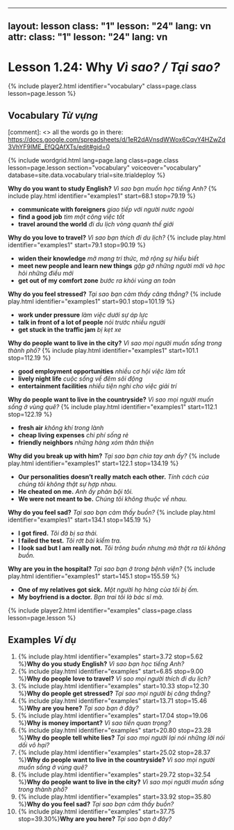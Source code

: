 ----
layout: lesson
class: "1"
lesson: "24"
lang: vn
attr:
  class: "1"
  lesson: "24"
  lang: vn
---


# Lesson 1.24: Why *Vì sao? / Tại sao?*


{% include player2.html identifier="vocabulary" class=page.class lesson=page.lesson %}
## Vocabulary *Từ vựng*

[comment]: <>  all the words go in there: https://docs.google.com/spreadsheets/d/1eR2dAVnsdWWox6CqvY4HZwZd3VhYF9IME_EfQQAfXTs/edit#gid=0

{% include wordgrid.html lang=page.lang
		class=page.class 
		lesson=page.lesson 
		section="vocabulary"
		voiceover="vocabulary"
		database=site.data.vocabulary 
		trial=site.trialdeploy %}
		
**Why do you want to study English?**  *Vì sao bạn muốn học tiếng Anh?*
{% include play.html identifier="examples1" start=68.1 stop=79.19 %}
-  **communicate with foreigners**  *giao tiếp với người nước ngoài*
-  **find a good job**  *tìm một công việc tốt*
-  **travel around the world**  *đi du lịch vòng quanh thế giới* 

**Why do you love to travel?**  *Vì sao bạn thích đi du lịch?*
{% include play.html identifier="examples1" start=79.1 stop=90.19 %}
-  **widen their knowledge**  *mở mang tri thức, mở rộng sự hiểu biết*
-  **meet new people and learn new things**  *gặp gỡ những người mới và học hỏi những điều mới*
-  **get out of my comfort zone**  *bước ra khỏi vùng an toàn*
   
**Why do you feel stressed?**  *Tại sao bạn cảm thấy căng thẳng?*
{% include play.html identifier="examples1" start=90.1 stop=101.19 %}
-  **work under pressure**  *làm việc dưới sự áp lực*
-  **talk in front of a lot of people**  *nói trước nhiều người*
-  **get stuck in the traffic jam**  *bị kẹt xe*  

**Why do people want to live in the city?**  *Vì sao mọi người muốn sống trong thành phố?*
{% include play.html identifier="examples1" start=101.1 stop=112.19 %}
- **good employment opportunities**  *nhiều cơ hội việc làm tốt*
- **lively night life**  *cuộc sống về đêm sôi động*
- **entertainment facilities**  *nhiều tiện nghi cho việc giải trí*

**Why do people want to live in the countryside?**  *Vì sao mọi người muốn sống ở vùng quê?*
{% include play.html identifier="examples1" start=112.1 stop=122.19 %}
- **fresh air**  *không khí trong lành*
- **cheap living expenses**  *chi phí sống rẻ*
- **friendly neighbors**  *những hàng xóm thân thiện*

**Why did you break up with him?**  *Tại sao bạn chia tay anh ấy?*
{% include play.html identifier="examples1" start=122.1 stop=134.19 %}
-  **Our personalities doesn’t really match each other.**  *Tính cách của chúng tôi không thật sự hợp nhau.*
-  **He cheated on me.**  *Anh ấy phản bội tôi.*
-  **We were not meant to be.**  *Chúng tôi không thuộc về nhau.*  

**Why do you feel sad?**  *Tại sao bạn cảm thấy buồn?*
{% include play.html identifier="examples1" start=134.1 stop=145.19 %}
-  **I got fired.**  *Tôi đã bị sa thải.*
-  **I failed the test.**  *Tôi rớt bài kiểm tra.*
-  **I look sad but I am really not.**  *Tôi trông buồn nhưng mà thật ra tôi không buồn.*  

**Why are you in the hospital?**  *Tại sao bạn ở trong bệnh viện?*
{% include play.html identifier="examples1" start=145.1 stop=155.59 %}
-  **One of my relatives got sick.**  *Một người họ hàng của tôi bị ốm.*
-  **My boyfriend is a doctor.**  *Bạn trai tôi là bác sĩ mà.*




{% include player2.html identifier="examples" class=page.class lesson=page.lesson %}

## Examples *Ví dụ*
1. {% include play.html identifier="examples" start=3.72 stop=5.62 %}**Why do you study English?**  *Vì sao bạn học tiếng Anh?*
2. {% include play.html identifier="examples" start=6.85 stop=9.00 %}**Why do people love to travel?**  *Vì sao mọi người thích đi du lịch?*
3.  {% include play.html identifier="examples" start=10.33 stop=12.30 %}**Why do people get stressed?**  *Tại sao mọi người bị căng thẳng?*
4.  {% include play.html identifier="examples" start=13.71 stop=15.46 %}**Why are you here?**  *Tại sao bạn ở đây?*
5. {% include play.html identifier="examples" start=17.04 stop=19.06 %}**Why is money important?**  *Vì sao tiền quan trọng?*
6.  {% include play.html identifier="examples" start=20.80 stop=23.28 %}**Why do people tell white lies?**  *Tại sao mọi người lại nói những lời nói dối vô hại?*
7.  {% include play.html identifier="examples" start=25.02 stop=28.37 %}**Why do people want to live in the countryside?**  *Vì sao mọi người muốn sống ở vùng quê?*
8.  {% include play.html identifier="examples" start=29.72 stop=32.54 %}**Why do people want to live in the city?**  *Vì sao mọi người muốn sống trong thành phố?*
9. {% include play.html identifier="examples" start=33.92 stop=35.80 %}**Why do you feel sad?**  *Tại sao bạn cảm thấy buồn?*
10. {% include play.html identifier="examples" start=37.75 stop=39.30%}**Why are you here?**  *Tại sao bạn ở đây?*